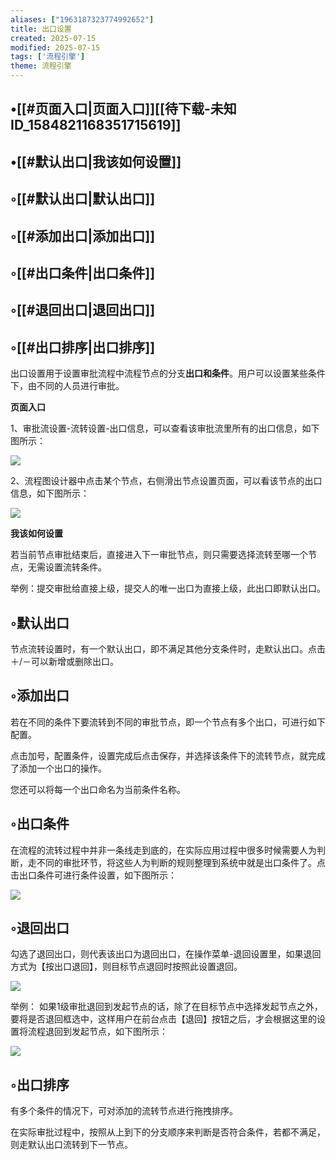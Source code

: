 ```yaml
---
aliases: ["1963187323774992652"]
title: 出口设置
created: 2025-07-15
modified: 2025-07-15
tags: ['流程引擎']
theme: 流程引擎
---
```


## •[[#页面入口|页面入口]][[待下载-未知ID\_1584821168351715619]]

## •[[#默认出口|我该如何设置]]

## ◦[[#默认出口|默认出口]]

## ◦[[#添加出口|添加出口]]

## ◦[[#出口条件|出口条件]]

## ◦[[#退回出口|退回出口]]

## ◦[[#出口排序|出口排序]]

出口设置用于设置审批流程中流程节点的分支**出口和条件**。用户可以设置某些条件下，由不同的人员进行审批。

**页面入口**

1、审批流设置-流转设置-出口信息，可以查看该审批流里所有的出口信息，如下图所示：

![](482776ec7096c9e3b0b166f55d822933.jpg)

2、流程图设计器中点击某个节点，右侧滑出节点设置页面，可以看该节点的出口信息，如下图所示：

![](6a282a904dc7a955f3670d8fa90912b8.jpg)

**我该如何设置**

若当前节点审批结束后，直接进入下一审批节点，则只需要选择流转至哪一个节点，无需设置流转条件。

举例：提交审批给直接上级，提交人的唯一出口为直接上级，此出口即默认出口。

## ◦默认出口

节点流转设置时，有一个默认出口，即不满足其他分支条件时，走默认出口。点击＋/－可以新增或删除出口。

## ◦添加出口

若在不同的条件下要流转到不同的审批节点，即一个节点有多个出口，可进行如下配置。

点击加号，配置条件，设置完成后点击保存，并选择该条件下的流转节点，就完成了添加一个出口的操作。

您还可以将每一个出口命名为当前条件名称。

## ◦出口条件

在流程的流转过程中并非一条线走到底的，在实际应用过程中很多时候需要人为判断，走不同的审批环节，将这些人为判断的规则整理到系统中就是出口条件了。点击出口条件可进行条件设置，如下图所示：

![](017942bc65eacd3f89d741a7b3135328.jpg)

## ◦退回出口

勾选了退回出口，则代表该出口为退回出口，在操作菜单-退回设置里，如果退回方式为【按出口退回】，则目标节点退回时按照此设置退回。

![](5d04bd99e62096180c1e94beb5797462.jpg)

举例： 如果1级审批退回到发起节点的话，除了在目标节点中选择发起节点之外，要将是否退回框选中，这样用户在前台点击【退回】按钮之后，才会根据这里的设置将流程退回到发起节点，如下图所示：

![](372d396b11cd8e08c5955d3325f78799.jpg)

## ◦出口排序

有多个条件的情况下，可对添加的流转节点进行拖拽排序。

在实际审批过程中，按照从上到下的分支顺序来判断是否符合条件，若都不满足，则走默认出口流转到下一节点。